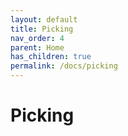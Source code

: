 ```yaml
---
layout: default
title: Picking
nav_order: 4
parent: Home
has_children: true
permalink: /docs/picking
---
```


# Picking
